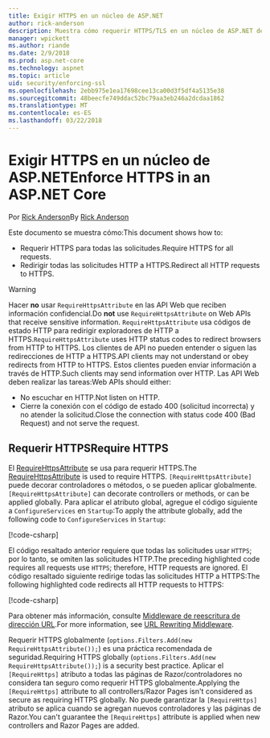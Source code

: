 ```yaml
---
title: Exigir HTTPS en un núcleo de ASP.NET
author: rick-anderson
description: Muestra cómo requerir HTTPS/TLS en un núcleo de ASP.NET de aplicación web.
manager: wpickett
ms.author: riande
ms.date: 2/9/2018
ms.prod: asp.net-core
ms.technology: aspnet
ms.topic: article
uid: security/enforcing-ssl
ms.openlocfilehash: 2ebb975e1ea17698cee13ca00d3f5df4a5135e38
ms.sourcegitcommit: 48beecfe749ddac52bc79aa3eb246a2dcdaa1862
ms.translationtype: MT
ms.contentlocale: es-ES
ms.lasthandoff: 03/22/2018
---
```

# <a name="enforce-https-in-an-aspnet-core"></a><span data-ttu-id="94b65-103">Exigir HTTPS en un núcleo de ASP.NET</span><span class="sxs-lookup"><span data-stu-id="94b65-103">Enforce HTTPS in an ASP.NET Core</span></span>

<span data-ttu-id="94b65-104">Por [Rick Anderson](https://twitter.com/RickAndMSFT)</span><span class="sxs-lookup"><span data-stu-id="94b65-104">By [Rick Anderson](https://twitter.com/RickAndMSFT)</span></span>

<span data-ttu-id="94b65-105">Este documento se muestra cómo:</span><span class="sxs-lookup"><span data-stu-id="94b65-105">This document shows how to:</span></span>

- <span data-ttu-id="94b65-106">Requerir HTTPS para todas las solicitudes.</span><span class="sxs-lookup"><span data-stu-id="94b65-106">Require HTTPS for all requests.</span></span>
- <span data-ttu-id="94b65-107">Redirigir todas las solicitudes HTTP a HTTPS.</span><span class="sxs-lookup"><span data-stu-id="94b65-107">Redirect all HTTP requests to HTTPS.</span></span>

> [!WARNING]
> <span data-ttu-id="94b65-108">Hacer **no** usar `RequireHttpsAttribute` en las API Web que reciben información confidencial.</span><span class="sxs-lookup"><span data-stu-id="94b65-108">Do **not** use `RequireHttpsAttribute` on Web APIs that receive sensitive information.</span></span> <span data-ttu-id="94b65-109">`RequireHttpsAttribute` usa códigos de estado HTTP para redirigir exploradores de HTTP a HTTPS.</span><span class="sxs-lookup"><span data-stu-id="94b65-109">`RequireHttpsAttribute` uses HTTP status codes to redirect browsers from HTTP to HTTPS.</span></span> <span data-ttu-id="94b65-110">Los clientes de API no pueden entender o siguen las redirecciones de HTTP a HTTPS.</span><span class="sxs-lookup"><span data-stu-id="94b65-110">API clients may not understand or obey redirects from HTTP to HTTPS.</span></span> <span data-ttu-id="94b65-111">Estos clientes pueden enviar información a través de HTTP.</span><span class="sxs-lookup"><span data-stu-id="94b65-111">Such clients may send information over HTTP.</span></span> <span data-ttu-id="94b65-112">Las API Web deben realizar las tareas:</span><span class="sxs-lookup"><span data-stu-id="94b65-112">Web APIs should either:</span></span>
>
>* <span data-ttu-id="94b65-113">No escuchar en HTTP.</span><span class="sxs-lookup"><span data-stu-id="94b65-113">Not listen on HTTP.</span></span>
>* <span data-ttu-id="94b65-114">Cierre la conexión con el código de estado 400 (solicitud incorrecta) y no atender la solicitud.</span><span class="sxs-lookup"><span data-stu-id="94b65-114">Close the connection with status code 400 (Bad Request) and not serve the request.</span></span>

## <a name="require-https"></a><span data-ttu-id="94b65-115">Requerir HTTPS</span><span class="sxs-lookup"><span data-stu-id="94b65-115">Require HTTPS</span></span>

<span data-ttu-id="94b65-116">El [RequireHttpsAttribute](/dotnet/api/Microsoft.AspNetCore.Mvc.RequireHttpsAttribute) se usa para requerir HTTPS.</span><span class="sxs-lookup"><span data-stu-id="94b65-116">The [RequireHttpsAttribute](/dotnet/api/Microsoft.AspNetCore.Mvc.RequireHttpsAttribute) is used to require HTTPS.</span></span> <span data-ttu-id="94b65-117">`[RequireHttpsAttribute]` puede decorar controladores o métodos, o se pueden aplicar globalmente.</span><span class="sxs-lookup"><span data-stu-id="94b65-117">`[RequireHttpsAttribute]` can decorate controllers or methods, or can be applied globally.</span></span> <span data-ttu-id="94b65-118">Para aplicar el atributo global, agregue el código siguiente a `ConfigureServices` en `Startup`:</span><span class="sxs-lookup"><span data-stu-id="94b65-118">To apply the attribute globally, add the following code to `ConfigureServices` in `Startup`:</span></span>

[!code-csharp[](authentication/accconfirm/sample/WebApp1/Startup.cs?name=snippet2&highlight=4-999)]

<span data-ttu-id="94b65-119">El código resaltado anterior requiere que todas las solicitudes usar `HTTPS`; por lo tanto, se omiten las solicitudes HTTP.</span><span class="sxs-lookup"><span data-stu-id="94b65-119">The preceding highlighted code requires all requests use `HTTPS`; therefore, HTTP requests are ignored.</span></span> <span data-ttu-id="94b65-120">El código resaltado siguiente redirige todas las solicitudes HTTP a HTTPS:</span><span class="sxs-lookup"><span data-stu-id="94b65-120">The following highlighted code redirects all HTTP requests to HTTPS:</span></span>

[!code-csharp[](authentication/accconfirm/sample/WebApp1/Startup.cs?name=snippet_AddRedirectToHttps&highlight=7-999)]

<span data-ttu-id="94b65-121">Para obtener más información, consulte [Middleware de reescritura de dirección URL](xref:fundamentals/url-rewriting).</span><span class="sxs-lookup"><span data-stu-id="94b65-121">For more information, see [URL Rewriting Middleware](xref:fundamentals/url-rewriting).</span></span>

<span data-ttu-id="94b65-122">Requerir HTTPS globalmente (`options.Filters.Add(new RequireHttpsAttribute());`) es una práctica recomendada de seguridad.</span><span class="sxs-lookup"><span data-stu-id="94b65-122">Requiring HTTPS globally (`options.Filters.Add(new RequireHttpsAttribute());`) is a security best practice.</span></span> <span data-ttu-id="94b65-123">Aplicar el `[RequireHttps]` atributo a todas las páginas de Razor/controladores no considera tan seguro como requerir HTTPS globalmente.</span><span class="sxs-lookup"><span data-stu-id="94b65-123">Applying the `[RequireHttps]` attribute to all controllers/Razor Pages isn't considered as secure as requiring HTTPS globally.</span></span> <span data-ttu-id="94b65-124">No puede garantizar la `[RequireHttps]` atributo se aplica cuando se agregan nuevos controladores y las páginas de Razor.</span><span class="sxs-lookup"><span data-stu-id="94b65-124">You can't guarantee the `[RequireHttps]` attribute is applied when new controllers and Razor Pages are added.</span></span>
